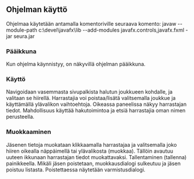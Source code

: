 ## Ohjelman käyttö

Ohjelmaa käytetään antamalla komentoriville seuraava komento:
javaw --module-path c:\devel\javafx\lib --add-modules javafx.controls,javafx.fxml -jar seura.jar 

### Pääikkuna

Kun ohjelma käynnistyy, on näkyvillä ohjelman pääikkuna.

### Käyttö

Navigoidaan vasemmasta sivupalkista halutun joukkueen kohdalle, ja valitaan se hiirellä. Harrastajia voi poistaa/lisätä valitsemalla joukkue ja käyttämällä ylävalikon vaihtoehtoja. Oikeassa paneelissa näkyy harrastajan tiedot. Mahdollisuus käyttää hakutoimintoa ja etsiä harrastajia oman nimen perusteella.

### Muokkaaminen

Jäsenen tietoja muokataan klikkaamalla harrastajaa ja valitsemalla joko hiiren oikealla näppäimellä tai ylävalikosta (muokkaa). Tällöin avautuu uuteen ikkunaan harrastajan tiedot muokattavaksi. Tallentaminen (tallenna) painikkeella. Mikäli jäsen poistetaan, muokkausdialogi sulkeutuu ja jäsen poistuu listasta. Poistettaessa näytetään varmistusdialogi.
